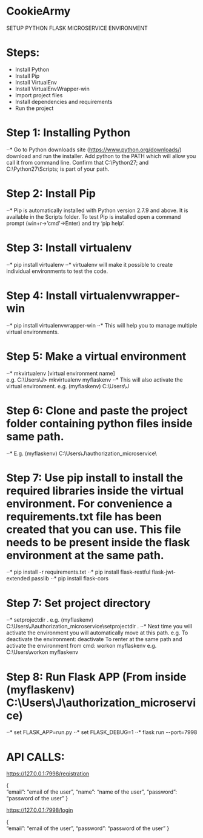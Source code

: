 # CookieArmy
SETUP PYTHON FLASK MICROSERVICE ENVIRONMENT


# Steps: 
*	Install Python
*	Install Pip
*	Install VirtualEnv
*	Install VirtualEnvWrapper-win
*	Import project files
*	Install dependencies and requirements
*	Run the project

# Step 1: Installing Python
⋅⋅*	Go to Python downloads site (https://www.python.org/downloads/) download and run the installer. Add python to the PATH  which will allow you call it from command line. Confirm that C:\Python27; and C:\Python27\Scripts; is part of your path.

# Step 2: Install Pip
⋅⋅*	Pip is automatically installed with Python version 2.7.9 and above. It is available in the Scripts folder. To test Pip is installed open a command prompt (win+r->’cmd’->Enter) and try ‘pip help’.

# Step 3: Install virtualenv
⋅⋅*	pip install virtualenv
⋅⋅*	virtualenv will make it possible to create individual environments to test the code.

# Step 4: Install virtualenvwrapper-win
⋅⋅*	pip install virtualenvwrapper-win
⋅⋅*	This will help you to manage multiple virtual environments.

# Step 5: Make a virtual environment
⋅⋅*	mkvirtualenv [virtual environment name]       
e.g.  C:\Users\J> mkvirtualenv myflaskenv
⋅⋅*	This will also activate the virtual environment.
e.g. (myflaskenv) C:\Users\J

# Step 6: Clone and paste the project folder containing python files inside same path.
⋅⋅*	E.g. (myflaskenv) C:\Users\J\authorization_microservice\

# Step 7: Use pip install to install the required libraries inside the virtual environment. For convenience a   requirements.txt file has been created that you can use. This file needs to be present inside the flask environment at the same path.
⋅⋅*	pip install -r requirements.txt
⋅⋅*	pip install flask-restful flask-jwt-extended passlib 
⋅⋅*	pip install flask-cors

# Step 7: Set project directory
⋅⋅*	setprojectdir .
e.g. (myflaskenv) C:\Users\J\authorization_microservice\setprojectdir .
⋅⋅*	Next time you will activate the environment you will automatically move at this path.
e.g. To deactivate the environment: deactivate
       To renter at the same path and activate the environment from cmd: workon myflaskenv
       e.g. C:\Users\workon myflaskenv

# Step 8: Run Flask APP (From inside (myflaskenv) C:\Users\J\authorization_microservice\)

⋅⋅*	set FLASK_APP=run.py
⋅⋅*	set FLASK_DEBUG=1
⋅⋅*	flask run --port=7998

# API CALLS:

https://127.0.0.1:7998/registration

{     
“email”: “email of the user”,
“name”: “name of the user”,
“password”: “password of the user”
}


https://127.0.0.1:7998/login

{     
“email”: “email of the user”,
“password”: “password of the user”
}
